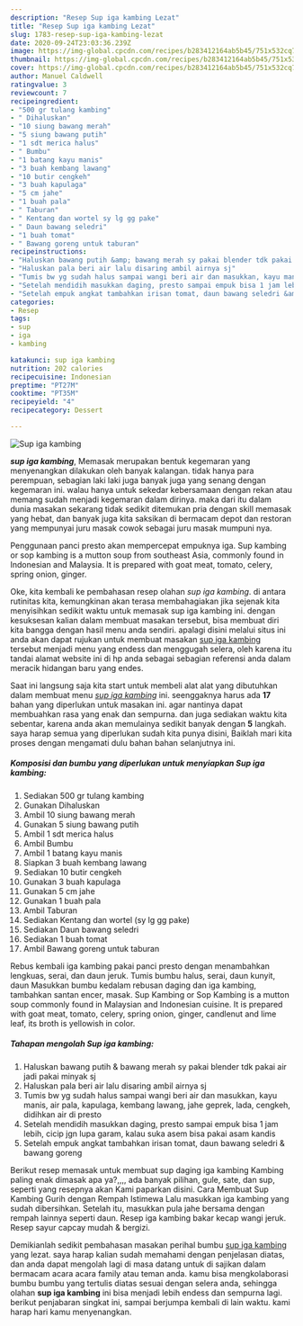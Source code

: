 ```yaml
---
description: "Resep Sup iga kambing Lezat"
title: "Resep Sup iga kambing Lezat"
slug: 1783-resep-sup-iga-kambing-lezat
date: 2020-09-24T23:03:36.239Z
image: https://img-global.cpcdn.com/recipes/b283412164ab5b45/751x532cq70/sup-iga-kambing-foto-resep-utama.jpg
thumbnail: https://img-global.cpcdn.com/recipes/b283412164ab5b45/751x532cq70/sup-iga-kambing-foto-resep-utama.jpg
cover: https://img-global.cpcdn.com/recipes/b283412164ab5b45/751x532cq70/sup-iga-kambing-foto-resep-utama.jpg
author: Manuel Caldwell
ratingvalue: 3
reviewcount: 7
recipeingredient:
- "500 gr tulang kambing"
- " Dihaluskan"
- "10 siung bawang merah"
- "5 siung bawang putih"
- "1 sdt merica halus"
- " Bumbu"
- "1 batang kayu manis"
- "3 buah kembang lawang"
- "10 butir cengkeh"
- "3 buah kapulaga"
- "5 cm jahe"
- "1 buah pala"
- " Taburan"
- " Kentang dan wortel sy lg gg pake"
- " Daun bawang seledri"
- "1 buah tomat"
- " Bawang goreng untuk taburan"
recipeinstructions:
- "Haluskan bawang putih &amp; bawang merah sy pakai blender tdk pakai air jadi pakai minyak sj"
- "Haluskan pala beri air lalu disaring ambil airnya sj"
- "Tumis bw yg sudah halus sampai wangi beri air dan masukkan, kayu manis, air pala, kapulaga, kembang lawang, jahe geprek, lada, cengkeh, didihkan air di presto"
- "Setelah mendidih masukkan daging, presto sampai empuk bisa 1 jam lebih, cicip jgn lupa garam, kalau suka asem bisa pakai asam kandis"
- "Setelah empuk angkat tambahkan irisan tomat, daun bawang seledri &amp; bawang goreng"
categories:
- Resep
tags:
- sup
- iga
- kambing

katakunci: sup iga kambing 
nutrition: 202 calories
recipecuisine: Indonesian
preptime: "PT27M"
cooktime: "PT35M"
recipeyield: "4"
recipecategory: Dessert

---
```



![Sup iga kambing](https://img-global.cpcdn.com/recipes/b283412164ab5b45/751x532cq70/sup-iga-kambing-foto-resep-utama.jpg)

<b><i>sup iga kambing</i></b>, Memasak merupakan bentuk kegemaran yang menyenangkan dilakukan oleh banyak kalangan. tidak hanya para perempuan, sebagian laki laki juga banyak juga yang senang dengan kegemaran ini. walau hanya untuk sekedar kebersamaan dengan rekan atau memang sudah menjadi kegemaran dalam dirinya. maka dari itu dalam dunia masakan sekarang tidak sedikit ditemukan pria dengan skill memasak yang hebat, dan banyak juga kita saksikan di bermacam depot dan restoran yang mempunyai juru masak cowok sebagai juru masak mumpuni nya.

Penggunaan panci presto akan mempercepat empuknya iga. Sup kambing or sop kambing is a mutton soup from southeast Asia, commonly found in Indonesian and Malaysia. It is prepared with goat meat, tomato, celery, spring onion, ginger.

Oke, kita kembali ke pembahasan resep olahan <i>sup iga kambing</i>. di antara rutinitas kita, kemungkinan akan terasa membahagiakan jika sejenak kita menyisihkan sedikit waktu untuk memasak sup iga kambing ini. dengan kesuksesan kalian dalam membuat masakan tersebut, bisa membuat diri kita bangga dengan hasil menu anda sendiri. apalagi disini melalui situs ini anda akan dapat rujukan untuk membuat masakan <u>sup iga kambing</u> tersebut menjadi menu yang endess dan menggugah selera, oleh karena itu tandai alamat website ini di hp anda sebagai sebagian referensi anda dalam meracik hidangan baru yang endes.


Saat ini langsung saja kita start untuk membeli alat alat yang dibutuhkan dalam membuat menu <u><i>sup iga kambing</i></u> ini. seenggaknya harus ada <b>17</b> bahan yang diperlukan untuk masakan ini. agar nantinya dapat membuahkan rasa yang enak dan sempurna. dan juga sediakan waktu kita sebentar, karena anda akan memulainya sedikit banyak dengan <b>5</b> langkah. saya harap semua yang diperlukan sudah kita punya disini, Baiklah mari kita proses dengan mengamati dulu bahan bahan selanjutnya ini.

<!--inarticleads1-->

##### Komposisi dan bumbu yang diperlukan untuk menyiapkan Sup iga kambing:

1. Sediakan 500 gr tulang kambing
1. Gunakan  Dihaluskan
1. Ambil 10 siung bawang merah
1. Gunakan 5 siung bawang putih
1. Ambil 1 sdt merica halus
1. Ambil  Bumbu
1. Ambil 1 batang kayu manis
1. Siapkan 3 buah kembang lawang
1. Sediakan 10 butir cengkeh
1. Gunakan 3 buah kapulaga
1. Gunakan 5 cm jahe
1. Gunakan 1 buah pala
1. Ambil  Taburan
1. Sediakan  Kentang dan wortel (sy lg gg pake)
1. Sediakan  Daun bawang seledri
1. Sediakan 1 buah tomat
1. Ambil  Bawang goreng untuk taburan


Rebus kembali iga kambing pakai panci presto dengan menambahkan lengkuas, serai, dan daun jeruk. Tumis bumbu halus, serai, daun kunyit, daun Masukkan bumbu kedalam rebusan daging dan iga kambing, tambahkan santan encer, masak. Sup Kambing or Sop Kambing is a mutton soup commonly found in Malaysian and Indonesian cuisine. It is prepared with goat meat, tomato, celery, spring onion, ginger, candlenut and lime leaf, its broth is yellowish in color. 

<!--inarticleads2-->

##### Tahapan mengolah Sup iga kambing:

1. Haluskan bawang putih &amp; bawang merah sy pakai blender tdk pakai air jadi pakai minyak sj
1. Haluskan pala beri air lalu disaring ambil airnya sj
1. Tumis bw yg sudah halus sampai wangi beri air dan masukkan, kayu manis, air pala, kapulaga, kembang lawang, jahe geprek, lada, cengkeh, didihkan air di presto
1. Setelah mendidih masukkan daging, presto sampai empuk bisa 1 jam lebih, cicip jgn lupa garam, kalau suka asem bisa pakai asam kandis
1. Setelah empuk angkat tambahkan irisan tomat, daun bawang seledri &amp; bawang goreng


Berikut resep memasak untuk membuat sup daging iga kambing Kambing paling enak dimasak apa ya?,,,, ada banyak pilihan, gule, sate, dan sup, seperti yang resepnya akan Kami paparkan disini. Cara Membuat Sup Kambing Gurih dengan Rempah Istimewa Lalu masukkan iga kambing yang sudah dibersihkan. Setelah itu, masukkan pula jahe bersama dengan rempah lainnya seperti daun. Resep iga kambing bakar kecap wangi jeruk. Resep sayur capcay mudah &amp; bergizi. 

Demikianlah sedikit pembahasan masakan perihal bumbu <u>sup iga kambing</u> yang lezat. saya harap kalian sudah memahami dengan penjelasan diatas, dan anda dapat mengolah lagi di masa datang untuk di sajikan dalam bermacam acara acara family atau teman anda. kamu bisa mengkolaborasi bumbu bumbu yang tertulis diatas sesuai dengan selera anda, sehingga olahan <b>sup iga kambing</b> ini bisa menjadi lebih endess dan sempurna lagi. berikut penjabaran singkat ini, sampai berjumpa kembali di lain waktu. kami harap hari kamu menyenangkan.
